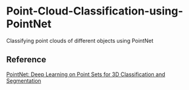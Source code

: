 # Point-Cloud-Classification-using-PointNet
Classifying point clouds of different objects using PointNet


## Reference
[PointNet: Deep Learning on Point Sets for 3D Classification and Segmentation](https://arxiv.org/abs/1612.00593)
